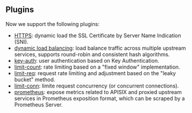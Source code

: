 ## Plugins
Now we support the following plugins:
* [HTTPS](https.md): dynamic load the SSL Certificate by Server Name Indication (SNI).
* [dynamic load balancing](#Plugins): load balance traffic across multiple upstream services, supports round-robin and consistent hash algorithms.
* [key-auth](plugins/key-auth.md): user authentication based on Key Authentication.
* [limit-count](plugins/limit-count.md): rate limiting based on a "fixed window" implementation.
* [limit-req](plugins/limit-req.md): request rate limiting and adjustment based on the "leaky bucket" method.
* [limit-conn](plugins/limit-conn.md): limite request concurrency (or concurrent connections).
* [prometheus](plugins/prometheus.md): expose metrics related to APISIX and proxied upstream services in Prometheus exposition format, which can be scraped by a Prometheus Server.
